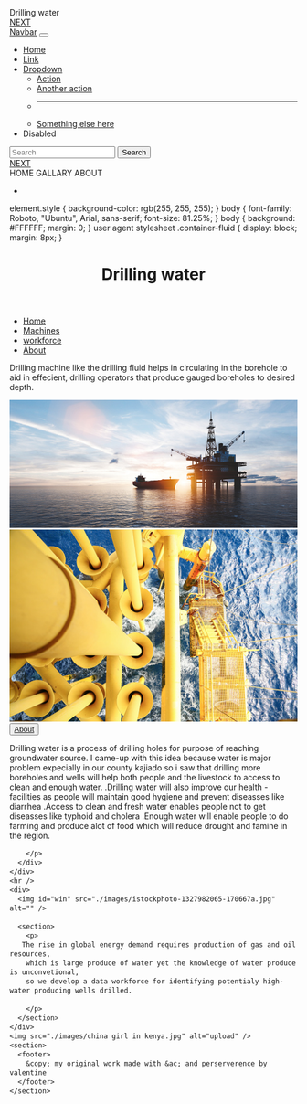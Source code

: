 <!DOCTYPE html>
<html lang="en">
<head>
 <meta charset="UTF-8" />   
<meta name="viewport" content="widthadvavice-width,initial-scalet=1-0" />
<title>DRILLING WATER</title>
<link rel="stylesheet" href="style.css" />
</head>
</body>
  <hi>Drilling water</hi>
<nav class="navbar">
<div class="navbar-container">
   <a href="" id="navbar-logo">NEXT</a>
   <div class="navbar- toggle" id="mobile-menu">
   <span class="bar"></span>
   <span class="bar"></span>
   <span class="bar"></span>
</div>
</div>
</nav>
</body>
</html>






<!DOCTYPE html>
<html lang="en">
<head>
    <meta charset="UTF-8">
    <meta http-equiv="X-UA-Compatible" content="IE=edge">
    <meta name="viewport" content="width=device-width, initial-scale=1.0">
    <title>Drilling water</title>
    <link rel="stylesheet" href="style.css">
</head>
<body>
    
<nav class="navbar navbar-expand-lg bg-light">
    <div class="container-fluid">
      <a class="navbar-brand" href="#">Navbar</a>
      <button class="navbar-toggler" type="button" data-bs-toggle="collapse" data-bs-target="#navbarSupportedContent" aria-controls="navbarSupportedContent" aria-expanded="false" aria-label="Toggle navigation">
        <span class="navbar-toggler-icon"></span>
      </button>
      <div class="collapse navbar-collapse" id="navbarSupportedContent">
        <ul class="navbar-nav me-auto mb-2 mb-lg-0">
          <li class="nav-item">
            <a class="nav-link active" aria-current="page" href="#">Home</a>
          </li>
          <li class="nav-item">
            <a class="nav-link" href="#">Link</a>
          </li>
          <li class="nav-item dropdown">
            <a class="nav-link dropdown-toggle" href="#" role="button" data-bs-toggle="dropdown" aria-expanded="false">
              Dropdown
            </a>
            <ul class="dropdown-menu">
              <li><a class="dropdown-item" href="#">Action</a></li>
              <li><a class="dropdown-item" href="#">Another action</a></li>
              <li><hr class="dropdown-divider"></li>
              <li><a class="dropdown-item" href="#">Something else here</a></li>
            </ul>
          </li>
          <li class="nav-item">
            <a class="nav-link disabled">Disabled</a>
          </li>
        </ul>
        <form class="d-flex" role="search">
          <input class="form-control me-2" type="search" placeholder="Search" aria-label="Search">
          <button class="btn btn-outline-success" type="submit">Search</button>
        </form>
      </div>
    </div>
  </nav>
</body>
</html>



<nav class="navbar">
<div class="navbar-container">
   <a href="" id="navbar-logo">NEXT</a>
   <div class="navbar- toggle" id="mobile-menu">
   <span class="leag1">HOME</span>
   <span class="leag1">GALLARY</span>
   <span class="leag1">ABOUT</span>
  <ul class="navbar-menu">
  <li class="navbar-it">
<a href="/" class="navbar-link"></a>
  </div>
  </div>
 </nav>


 element.style {
    background-color: rgb(255, 255, 255);
}
body {
    font-family: Roboto, "Ubuntu", Arial, sans-serif;
    font-size: 81.25%;
}
body {
    background: #FFFFFF;
    margin: 0;
}
user agent stylesheet
.container-fluid {
    display: block;
    margin: 8px;
}
 


<!DOCTYPE html>
<html lang="en">
  <head>
    <meta charset="UTF-8" />
    <meta http-equiv="X-UA-Compatible" content="IE=edge" />
    <meta name="viewport" content="width=device-width, initial-scale=1.0" />
    <title>Drilling Water</title>
        <link rel="stylesheet" href="style.css" />

  
  </head>
  <header>
    <h1>Drilling water</h1>
  </header>
  <body>
    <nav>
      <div>
        <ul>
          <li><a href="#">Home</a></li>
          <li><a href="#">Machines</a></li>
          <li><a href="#">workforce</a></li>
          <li><a href="#">About</a></li>
        </ul>
      </div>
    </nav>
    <div>
      <p>
        Drilling machine like the drilling fluid helps in circulating in the borehole to aid in effecient,
         drilling operators that produce gauged boreholes to desired depth.
      </p>
      <img src="./images/istockphoto-1254562568-170667a.jpg" alt="upload" />
      <img src="./images/istockphoto-604033056-170667a.jpg" alt="upload" />
      <div>
        <button>
          <a href="/">About</a>
        </button>
      </div>
      <div>
        <p>
        Drilling water is a process of drilling holes for purpose of reaching groundwater source.
        I came-up with this idea because water is major problem expecially in our county kajiado
        so i saw that drilling more boreholes and wells will help both people and the livestock 
        to access to clean and enough water.
        .Drilling water will also improve our health -facilities as people will maintain good hygiene and prevent diseasses like diarrhea
        .Access to clean and fresh water enables people not to get diseasses like typhoid and cholera
        .Enough water will enable people to do farming and produce alot of food which will reduce drought and famine in the region.

        </p>
      </div>
    </div>
    <hr />
    <div>
      <img id="win" src="./images/istockphoto-1327982065-170667a.jpg" alt="" />

      <section>
        <p>
       The rise in global energy demand requires production of gas and oil resources,
        which is large produce of water yet the knowledge of water produce is unconvetional,
        so we develop a data workforce for identifying potentialy high-water producing wells drilled.
       
        </p>
      </section>
    </div>
    <img src="./images/china girl in kenya.jpg" alt="upload" />
    <section>
      <footer>
        &copy; my original work made with &ac; and perserverence by valentine
      </footer>
    </section>
  </body>
</html>



